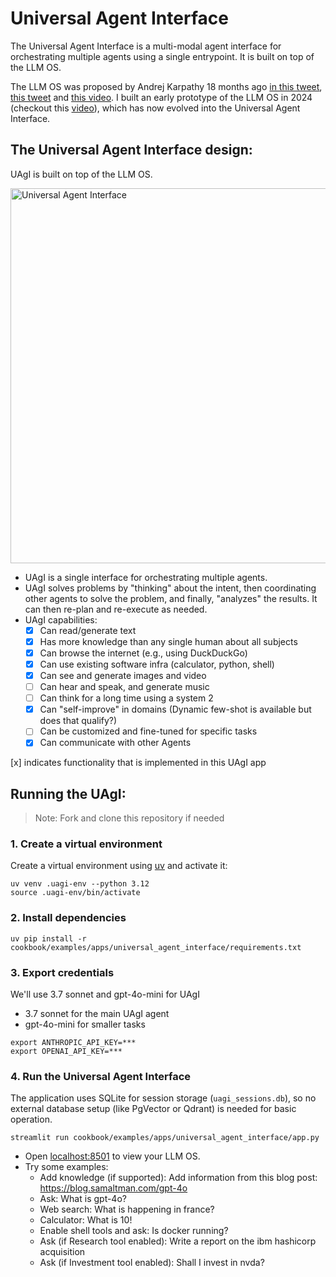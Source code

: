 # Universal Agent Interface

The Universal Agent Interface is a multi-modal agent interface for orchestrating multiple agents using a single entrypoint. It is built on top of the LLM OS.

The LLM OS was proposed by Andrej Karpathy 18 months ago [in this tweet](https://twitter.com/karpathy/status/1723140519554105733), [this tweet](https://twitter.com/karpathy/status/1707437820045062561) and [this video](https://youtu.be/zjkBMFhNj_g?t=2535). I built an early prototype of the LLM OS in 2024 (checkout this [video](https://x.com/ashpreetbedi/status/1790109321939829139)), which has now evolved into the Universal Agent Interface.

## The Universal Agent Interface design:

UAgI is built on top of the LLM OS.

<img alt="Universal Agent Interface" src="https://github.com/agno-agi/agno/assets/22579644/5cab9655-55a9-4027-80ac-badfeefa4c14" width="600" />

- UAgI is a single interface for orchestrating multiple agents.
- UAgI solves problems by "thinking" about the intent, then coordinating other agents to solve the problem, and finally, "analyzes" the results. It can then re-plan and re-execute as needed.
- UAgI capabilities:
  - [x] Can read/generate text
  - [x] Has more knowledge than any single human about all subjects
  - [x] Can browse the internet (e.g., using DuckDuckGo)
  - [x] Can use existing software infra (calculator, python, shell)
  - [x] Can see and generate images and video
  - [ ] Can hear and speak, and generate music
  - [ ] Can think for a long time using a system 2
  - [x] Can "self-improve" in domains (Dynamic few-shot is available but does that qualify?)
  - [ ] Can be customized and fine-tuned for specific tasks
  - [x] Can communicate with other Agents

[x] indicates functionality that is implemented in this UAgI app

## Running the UAgI:

> Note: Fork and clone this repository if needed

### 1. Create a virtual environment

Create a virtual environment using [uv](https://docs.astral.sh/uv/getting-started/installation/) and activate it:

```shell
uv venv .uagi-env --python 3.12
source .uagi-env/bin/activate
```

### 2. Install dependencies

```shell
uv pip install -r cookbook/examples/apps/universal_agent_interface/requirements.txt
```

### 3. Export credentials

We'll use 3.7 sonnet and gpt-4o-mini for UAgI
- 3.7 sonnet for the main UAgI agent
- gpt-4o-mini for smaller tasks

```shell
export ANTHROPIC_API_KEY=***
export OPENAI_API_KEY=***
```

### 4. Run the Universal Agent Interface

The application uses SQLite for session storage (`uagi_sessions.db`), so no external database setup (like PgVector or Qdrant) is needed for basic operation.

```shell
streamlit run cookbook/examples/apps/universal_agent_interface/app.py
```

- Open [localhost:8501](http://localhost:8501) to view your LLM OS.
- Try some examples:
    - Add knowledge (if supported): Add information from this blog post: https://blog.samaltman.com/gpt-4o
    - Ask: What is gpt-4o?
    - Web search: What is happening in france?
    - Calculator: What is 10!
    - Enable shell tools and ask: Is docker running?
    - Ask (if Research tool enabled): Write a report on the ibm hashicorp acquisition
    - Ask (if Investment tool enabled): Shall I invest in nvda?
